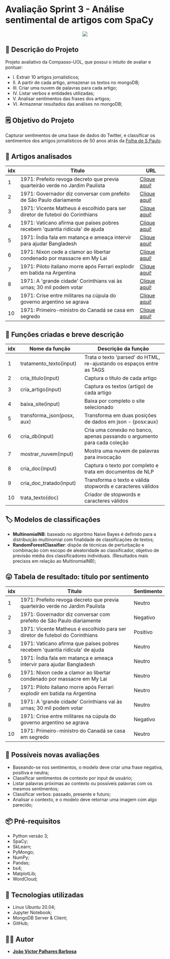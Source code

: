 # Avaliação Sprint 3 - Análise sentimental de artigos com SpaCy
<p align="center"><img src = "https://www.um.edu.mt/__data/assets/image/0011/348149/varieties/banner.jpg"></p>

## 📜 Descrição do Projeto
Projeto avaliativo da Compasso-UOL, que possui o intuito de avaliar e pontuar:

- I. Extrair 10 artigos jornalísticos;
- II. A partir de cada artigo, armazenar os textos no mongoDB;
- III. Criar uma nuvem de palavras para cada artigo;
- IV. Listar verbos e entidades utilizadas;
- V. Analisar sentimentos das frases dos artigos;
- VI. Armazenar resultados das análises no mongoDB;

## 🗒 Objetivo do Projeto
Capturar sentimentos de uma base de dados do Twitter, e classificar os sentimentos dos artigos jornalísticos de 50 anos atrás da [Folha de S.Paulo](https://www1.folha.uol.com.br/especial/2017/ha-50-anos/).

## 📑 Artigos analisados
| idx | Título                                                                       | URL                                                                                                                                                    |
|-----|------------------------------------------------------------------------------|--------------------------------------------------------------------------------------------------------------------------------------------------------|
| 1   | 1971: Prefeito revoga decreto que previa quarteirão verde no Jardim Paulista | [Clique aqui!](https://www1.folha.uol.com.br/banco-de-dados/2021/05/1971-prefeito-revoga-decreto-que-previa-quarteirao-verde-no-jardim-paulista.shtml) |
| 2   | 1971: Governador diz conversar com prefeito de São Paulo diariamente         | [Clique aqui!](https://www1.folha.uol.com.br/banco-de-dados/2021/04/1971-governador-diz-conversar-com-prefeito-de-sao-paulo-diariamente.shtml)          |
| 3   | 1971: Vicente Matheus é escolhido para ser diretor de futebol do Corinthians | [Clique aqui!](https://www1.folha.uol.com.br/banco-de-dados/2021/04/1971-vicente-matheus-e-escolhido-para-ser-diretor-de-futebol-do-corinthians.shtml) |
| 4   | 1971: Vaticano afirma que países pobres recebem 'quantia ridícula' de ajuda  | [Clique aqui!](https://www1.folha.uol.com.br/banco-de-dados/2021/04/1971-vaticano-afirma-que-paises-pobres-recebem-quantia-ridicula-de-ajuda.shtml)    |
| 5   | 1971: Índia fala em matança e ameaça intervir para ajudar Bangladesh         | [Clique aqui!](https://www1.folha.uol.com.br/banco-de-dados/2021/04/1971-india-fala-em-matanca-e-ameaca-intervir-para-ajudar-bangladesh.shtml)         |
| 6   | 1971: Nixon cede a clamor ao libertar condenado por massacre em My Lai       | [Clique aqui!](https://www1.folha.uol.com.br/banco-de-dados/2021/04/1971-nixon-cede-a-clamor-ao-libertar-condenado-por-massacre-em-my-lai.shtml)       |
| 7   | 1971: Piloto italiano morre após Ferrari explodir em batida na Argentina     | [Clique aqui!](https://www1.folha.uol.com.br/banco-de-dados/2021/01/1971-piloto-italiano-morre-apos-ferrari-explodir-em-batida-na-argentina.shtml)     |
| 8   | 1971: A 'grande cidade' Corinthians vai às urnas; 30 mil podem votar         | [Clique aqui!](https://www1.folha.uol.com.br/banco-de-dados/2021/03/1971-a-grande-cidade-corinthians-vai-as-urnas-30-mil-podem-votar.shtml)            |
| 9   | 1971: Crise entre militares na cúpula do governo argentino se agrava         | [Clique aqui!](https://www1.folha.uol.com.br/banco-de-dados/2021/03/1971-crise-entre-militares-na-cupula-do-governo-argentino-se-agrava.shtml)         |
| 10  | 1971: Primeiro-ministro do Canadá se casa em segredo                         | [Clique aqui!](https://www1.folha.uol.com.br/banco-de-dados/2021/03/1971-primeiro-ministro-do-canada-se-casa-em-segredo.shtml)                         |

## 🔗 Funções criadas e breve descrição

| idx | Nome da função             | Descrição da função                                                      |
|-----|----------------------------|--------------------------------------------------------------------------|
| 1   | tratamento_texto(input)    | Trata o texto 'parsed' do HTML, re-ajustando os espaços entre as TAGS    |
| 2   | cria_titulo(input)         | Captura o título de cada artigo                                          |
| 3   | cria_artigo(input)         | Captura os textos (artigo) de cada artigo                                |
| 4   | baixa_site(input)          | Baixa por completo o site selecionado                                    |
| 5   | transforma_json(posx, aux) | Transforma em duas posições de dados em json - {posx:aux}                |
| 6   | cria_db(input)             | Cria uma conexão no banco, apenas passando o argumento para cada coleção |
| 7   | mostrar_nuvem(input)       | Mostra uma nuvem de palavras para invocação                              |
| 8   | cria_doc(input)            | Captura o texto por completo e trata em documentos de NLP                |
| 9   | cria_doc_tratado(input)    | Transforma o texto e válida stopwords e caracteres válidos               |
| 10  | trata_texto(doc)           | Criador de stopwords e caracteres válidos                                |

## 🏷 Modelos de classificações
- **MultinomialNB**: baseado no algoritmo Naive Bayes é definido para a distribuição multinomial com finalidade de classificações de textos;
- **RandomForestClassifier**: dispõe de técnicas de perturbação e combinação com escopo de aleatoridade ao classificador, objetivo de previsão média dos classificadores individuais. (Resultados mais precisos em relação ao MultinomialNB);

## 😛 Tabela de resultado: título por sentimento
| idx | Título                                                                       | Sentimento |
|-----|------------------------------------------------------------------------------|------------|
| 1   | 1971: Prefeito revoga decreto que previa quarteirão verde no Jardim Paulista | Neutro     |
| 2   | 1971: Governador diz conversar com prefeito de São Paulo diariamente         | Negativo   |
| 3   | 1971: Vicente Matheus é escolhido para ser diretor de futebol do Corinthians | Positivo   |
| 4   | 1971: Vaticano afirma que países pobres recebem 'quantia ridícula' de ajuda  | Neutro     |
| 5   | 1971: Índia fala em matança e ameaça intervir para ajudar Bangladesh         | Neutro     |
| 6   | 1971: Nixon cede a clamor ao libertar condenado por massacre em My Lai       | Neutro     |
| 7   | 1971: Piloto italiano morre após Ferrari explodir em batida na Argentina     | Neutro     |
| 8   | 1971: A 'grande cidade' Corinthians vai às urnas; 30 mil podem votar         | Neutro     |
| 9   | 1971: Crise entre militares na cúpula do governo argentino se agrava         | Negativo   |
| 10  | 1971: Primeiro-ministro do Canadá se casa em segredo                         | Neutro     |

## 🤔 Possíveis novas avaliações
- Baseando-se nos sentimentos, o modelo deve criar uma frase negativa, positiva e neutra;
- Classificar sentimentos de contexto por input de usuário;
- Listar palavras próximas ao contexto ou possíveis palavras com os mesmos sentimentos;
- Classificar verbos: passado, presente e futuro;
- Analisar o contexto, e o modelo deve retornar uma imagem com algo parecido;

## 📦 Pré-requisitos
- Python versão 3;
- SpaCy;
- SkLearn;
- PyMongo;
- NumPy;
- Pandas;
- bs4;
- MatplotLib;
- WordCloud;

## 🚀 Tecnologias utilizadas
- Linux Ubuntu 20.04;
- Jupyter Notebook;
- MongoDB Server & Client;
- GitHub;

## 👨‍💻 Autor
- <b>[João Victor Palhares Barbosa](https://github.com/vicpb)</b>
